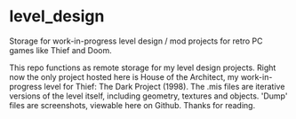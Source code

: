 # level_design
Storage for work-in-progress level design / mod projects for retro PC games like Thief and Doom.

This repo functions as remote storage for my level design projects.
Right now the only project hosted here is House of the Architect, my work-in-progress level for Thief: The Dark Project (1998).
The .mis files are iterative versions of the level itself, including geometry, textures and objects.
'Dump' files are screenshots, viewable here on Github.
Thanks for reading.
